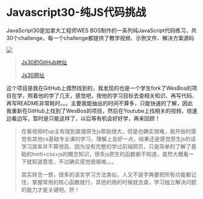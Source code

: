 # Javascript30-纯JS代码挑战
JavaScript30是加拿大工程师WES BOS制作的一系列纯JavaScript代码练习，共30个challenge，每一个challenge都提供了教学视频、示例文件、解决方案源码

![](https://pic.downk.cc/item/5e9c6e4dc2a9a83be57d81c3.png)

> [Js30的GitHub地址](https://github.com/wesbos/JavaScript30)
>
> [Js30网址](http://javascript30.com/)

这个项目是我在GitHub上偶然找到的，我发现的也是一个学生fork了WesBos的项目在学，照着他的学了几天，感觉吧，按他的学习目标去查相关知识、再写代码、再写README非常耗时。。。主要我能抽出的时间不算多，只能快速的了解，因此我重新在GitHub上找到了WesBos的项目，然后在Youtube上找相关的视频，倍速边看边写，暂时是只能这样了，以后等有机会好好学，再来回顾！

> 在看视频时up主有提到直接原生js帮助很大，但是也确实很难，我开始时感觉有其他cs基础专业课的学习，理解上会好一点，结果还是感觉原生js的话学习效率并不算很高，因为没有完整的学过前端网页，只是简单的了解了基础的hmtl+css+js的概念知识，很多js原生的函数都不知道，虽然大概看一下就知道意思，不过确实感觉很艰难。。。
>
> 其实转念一想，很多的语言学习方法类似，人又不是字典要把所有功能都记住，掌握常用的核心函数就行，其他的用的时候就去查，学习独立解决问题的能力才是关键吧。肝！